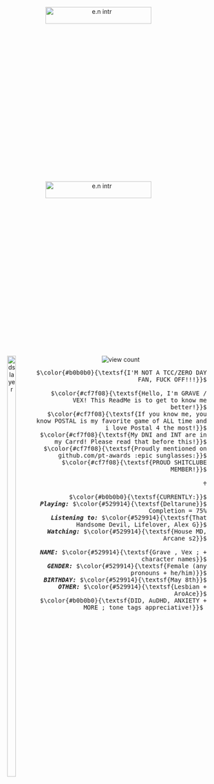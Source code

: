 
<div align="center">

<a href="https://store.steampowered.com/app/3017860/DOOM_The_Dark_Ages/"><img src="https://64.media.tumblr.com/f1ad792576ab0d7572c114f61ca6cf5d/4ab81145e0492e3b-59/s500x750/856521e3675312b1d895b2e10b3abe40f46f720c.gifv" width="70%" height="10%" alt="e.n intr" title="A real change is coming."></a>

<img src="https://64.media.tumblr.com/bf4661888dec560a0dc31f0c5b79ee77/f6ea31639d1cde4f-b6/s400x600/01287a42b03798040b671cf53aa37af9179d9cdb.pnj" width="70%" height="10%" alt="e.n intr" title="A dark fantasy/sci-fi single-player experience that delivers the searing combat and over-the-top visuals of the incomparable DOOM franchise."></a>


<img src="https://64.media.tumblr.com/cf899324d7c042fa4d2c12133415c5a4/e4005fb24c94f527-5e/s400x600/11dae9f58793215ed5fe937bcc9ecf2746e7fb4e.pnj" width="20%" height="50%" align="left" alt="dslayer" title="Model by @ageha-sds">

 <img src="https://komarev.com/ghpvc/?username=vexuliii&color=466911&amp;label=Monsters+Killed:" align="center" alt="view count" title="I see youuu"></a>


<p align="right"> <kbd>$\color{#b0b0b0}{\textsf{I'M NOT A TCC/ZERO DAY FAN, FUCK OFF!!!}}$<br><br>$\color{#cf7f08}{\textsf{Hello, I'm GRAVE / VEX! This ReadMe is to get to know me better!}}$<br>$\color{#cf7f08}{\textsf{If you know me, you know POSTAL is my favorite game of ALL time and i love Postal 4 the most!}}$<br>$\color{#cf7f08}{\textsf{My DNI and INT are in my Carrd! Please read that before this!}}$<br> $\color{#cf7f08}{\textsf{Proudly mentioned on github.com/pt-awards :epic sunglasses:}}$<br>$\color{#cf7f08}{\textsf{PROUD SHITCLUBE MEMBER!}}$<br> <br>♰<br><br>$\color{#b0b0b0}{\textsf{CURRENTLY:}}$<br><i><b>Playing:</i></b> $\color{#529914}{\textsf{Deltarune}}$ Completion = 75%<br><b><i>Listening to:</i></b> $\color{#529914}{\textsf{That Handsome Devil, Lifelover, Alex G}}$<br><b><i>Watching:</i></b> $\color{#529914}{\textsf{House MD, Arcane s2}}$ <br><br><b><i>NAME:</i></b> $\color{#529914}{\textsf{Grave , Vex ; + character names}}$ <br><b><i>GENDER:</i></b> $\color{#529914}{\textsf{Female (any pronouns + he/him)}}$ <br><b><i>BIRTHDAY:</i></b> $\color{#529914}{\textsf{May 8th}}$ <br><b><i>OTHER:</i></b> $\color{#529914}{\textsf{Lesbian + AroAce}}$ <br> $\color{#b0b0b0}{\textsf{DID, AuDHD, ANXIETY + MORE ; tone tags appreciative!}}$&nbsp;</kbd> 

